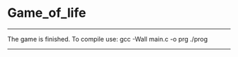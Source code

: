 # Game_of_life 

---------------

The game is finished. To compile use:
gcc -Wall main.c -o prg
./prog 

---------------



